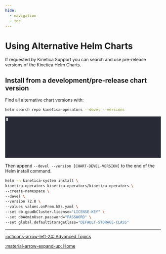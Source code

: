 ```yaml
---
hide:
  - navigation
  - toc
---
```

# Using Alternative Helm Charts

If requested by Kinetica Support you can search and use pre-release versions of the Kinetica Helm Charts.

## Install from a development/pre-release chart version

Find all alternative chart versions with:

``` sh title="Find alternative chart versions"
helm search repo kinetica-operators --devel --versions
```

![helm_alternative_versions](../images/helm_alternative_versions.gif)

Then append `--devel --version [CHART-DEVEL-VERSION]` to the end of the Helm install command.

``` sh title="Helm install kinetica-operators"
helm -n kinetica-system install \
kinetica-operators kinetica-operators/kinetica-operators \
--create-namespace \
--devel \
--version 72.0 \
--values values.onPrem.k8s.yaml \
--set db.gpudbCluster.license="LICENSE-KEY" \
--set dbAdminUser.password="PASSWORD" \
--set global.defaultStorageClass="DEFAULT-STORAGE-CLASS"
```

---

[:octicons-arrow-left-24: Advanced Topics](index.md "Advanced Topic Page")

[:material-arrow-expand-up: Home](../index.md "Home Page")